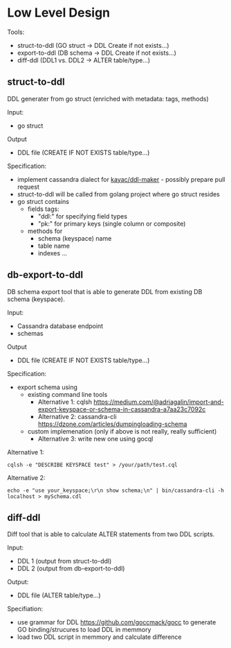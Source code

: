 # Low Level Design

Tools:
* struct-to-ddl (GO struct -> DDL Create if not exists...)
* export-to-ddl (DB schema -> DDL Create if not exists...)
* diff-ddl (DDL1 vs. DDL2 -> ALTER table/type...)

## struct-to-ddl
DDL generater from go struct (enriched with metadata: tags, methods)

Input:
* go struct

Output
* DDL file (CREATE IF NOT EXISTS table/type...)

Specification:
* implement cassandra dialect for [kayac/ddl-maker](https://github.com/kayac/ddl-maker) - possibly prepare pull request 
* struct-to-ddl will be called from golang project where go struct resides
* go struct contains
   * fields tags:
     * "ddl:" for specifying field types
     * "pk:" for primary keys (single column or composite)
   * methods for
     * schema (keyspace) name
     * table name
     * indexes ...

## db-export-to-ddl
DB schema export tool that is able to generate DDL from existing DB schema (keyspace).

Input:
* Cassandra database endpoint
* schemas

Output
* DDL file (CREATE IF NOT EXISTS table/type...)

Specification:
* export schema using 
  * existing command line tools
    * Alternative 1: cqlsh https://medium.com/@adriagalin/import-and-export-keyspace-or-schema-in-cassandra-a7aa23c7092c
    * Alternative 2: cassandra-cli https://dzone.com/articles/dumpingloading-schema
  * custom implemenation (only if above is not really, really sufficient)
    * Alternative 3: write new one using gocql
  
Alternative 1: 
```
cqlsh -e "DESCRIBE KEYSPACE test" > /your/path/test.cql
```
  
Alternative 2:
```
echo -e "use your_keyspace;\r\n show schema;\n" | bin/cassandra-cli -h localhost > mySchema.cdl
```

## diff-ddl
Diff tool that is able to calculate ALTER statements from two DDL scripts.

Input:
* DDL 1 (output from struct-to-ddl)
* DDL 2 (output from db-export-to-ddl)

Output:
* DDL file (ALTER table/type...)

Specifiation:
* use grammar for DDL https://github.com/goccmack/gocc to generate GO binding/strucures to load DDL in memmory
* load two DDL script in memmory and calculate difference
